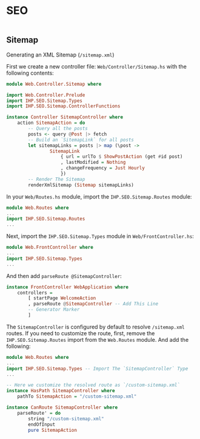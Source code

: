 # SEO

```toc

```

## Sitemap

Generating an XML Sitemap (`/sitemap.xml`)

First we create a new controller file: `Web/Controller/Sitemap.hs` with the following contents:

```haskell
module Web.Controller.Sitemap where

import Web.Controller.Prelude
import IHP.SEO.Sitemap.Types
import IHP.SEO.Sitemap.ControllerFunctions

instance Controller SitemapController where
    action SitemapAction = do
        -- Query all the posts
        posts <- query @Post |> fetch
        -- Build an `SitemapLink` for all posts
        let sitemapLinks = posts |> map (\post ->
                SitemapLink
                    { url = urlTo $ ShowPostAction (get #id post)
                    , lastModified = Nothing
                    , changeFrequency = Just Hourly
                    })
        -- Render The Sitemap
        renderXmlSitemap (Sitemap sitemapLinks)

```

In your `Web/Routes.hs` module, import the `IHP.SEO.Sitemap.Routes` module:

```haskell
module Web.Routes where
...
import IHP.SEO.Sitemap.Routes
...
```

Next, import the `IHP.SEO.Sitemap.Types` module in `Web/FrontController.hs`:

```haskell
module Web.FrontController where
...
import IHP.SEO.Sitemap.Types
...
```

And then add `parseRoute @SitemapController`:

```haskell
instance FrontController WebApplication where
    controllers =
        [ startPage WelcomeAction
        , parseRoute @SitemapController -- Add This Line
        -- Generator Marker
        ]
```

The `SitemapController` is configured by default to resolve `/sitemap.xml` routes.
If you need to customize the route, first, remove the `IHP.SEO.Sitemap.Routes` import from the `Web.Routes` module.
And add the following:

```haskell
module Web.Routes where
...
import IHP.SEO.Sitemap.Types -- Import The `SitemapController` Type
...

-- Here we customize the resolved route as `/custom-sitemap.xml`
instance HasPath SitemapController where
    pathTo SitemapAction = "/custom-sitemap.xml"

instance CanRoute SitemapController where
    parseRoute' = do
        string "/custom-sitemap.xml"
        endOfInput
        pure SitemapAction
```

